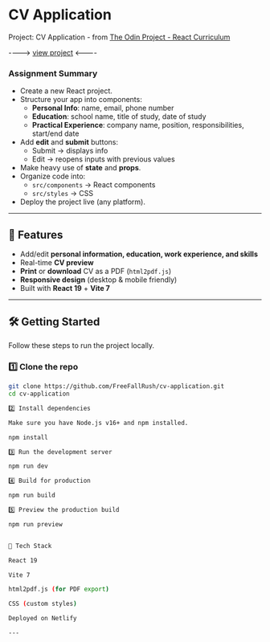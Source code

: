# CV Application

Project: CV Application - from [The Odin Project - React Curriculum](https://www.theodinproject.com/lessons/node-path-react-new-cv-application)

----> [view project](https://freefallrush-cv-application.netlify.app/) <----

### Assignment Summary

- Create a new React project.
- Structure your app into components:
  - **Personal Info**: name, email, phone number
  - **Education**: school name, title of study, date of study
  - **Practical Experience**: company name, position, responsibilities, start/end date
- Add **edit** and **submit** buttons:
  - Submit → displays info
  - Edit → reopens inputs with previous values
- Make heavy use of **state** and **props**.
- Organize code into:
  - `src/components` → React components
  - `src/styles` → CSS
- Deploy the project live (any platform).

---

## 🚀 Features

- Add/edit **personal information, education, work experience, and skills**
- Real-time **CV preview**
- **Print** or **download** CV as a PDF (`html2pdf.js`)
- **Responsive design** (desktop & mobile friendly)
- Built with **React 19** + **Vite 7**

---

## 🛠️ Getting Started

Follow these steps to run the project locally.

### 1️⃣ Clone the repo

```bash
git clone https://github.com/FreeFallRush/cv-application.git
cd cv-application

2️⃣ Install dependencies

Make sure you have Node.js v16+ and npm installed.

npm install

3️⃣ Run the development server

npm run dev

4️⃣ Build for production

npm run build

5️⃣ Preview the production build

npm run preview


🧰 Tech Stack

React 19

Vite 7

html2pdf.js (for PDF export)

CSS (custom styles)

Deployed on Netlify

---


```

